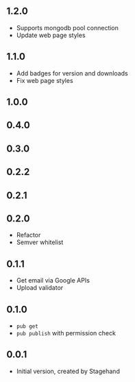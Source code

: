 ## 1.2.0

- Supports mongodb pool connection
- Update web page styles

## 1.1.0

- Add badges for version and downloads
- Fix web page styles

## 1.0.0

## 0.4.0

## 0.3.0

## 0.2.2

## 0.2.1

## 0.2.0

- Refactor
- Semver whitelist

## 0.1.1

- Get email via Google APIs
- Upload validator

## 0.1.0

- `pub get`
- `pub publish` with permission check

## 0.0.1

- Initial version, created by Stagehand
